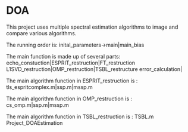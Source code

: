# DOA
This project uses multiple spectral estimation algorithms to image and compare various algorithms.

The running order is:
inital_parameters->main|main_bias

The main function is made up of several parts:
echo_constuction|ESPRIT_restruction|FT_restruction
L1SVD_restruction|OMP_restruction|TSBL_restructure
error_calculation|

The main algorithm function in ESPRIT_restruction is :
tls_espritcomplex.m|ssp.m|mssp.m

The main algorithm function in OMP_restruction is :
cs_omp.m|ssp.m|mssp.m

The main algorithm function in TSBL_restruction is :
TSBL.m
Project_DOAEstimation
